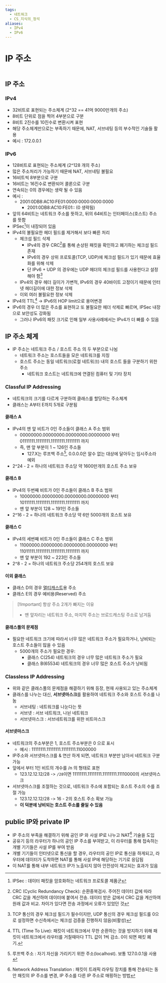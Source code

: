 ```yaml
---
tags:
  - 네트워크
  - CS_지식의_정석
aliases:
  - IPv4
  - IPv6
---
```

# IP 주소

```table-of-contents
```

##  IP 주소

### IPv4

- 32비트로 표현되는 주소체계 (2^32 == 41억 9000만개의 주소)
- 8비트 단위로 점을 찍어 4부분으로 구분
- 8비트 2진수를 10진수로 변환시켜 표현
- 해당 주소체계만으로는 부족하기 때문에, NAT, 서브네팅 등의 부수적인 기술들 활용
- 예시 : 172.0.0.1


### IPv6

- 128비트로 표현되는 주소체계 (2^128 개의 주소)
- 많은 주소처리가 가능하기 때문에 NAT, 서브네팅 불필요
- 16비트씩 8부분으로 구분
- 16비트는 16진수로 변환되어 콜론으로 구분
- 연속되는 0의 경우에는 생략 될 수 있음
- 예시 :
	- 2001:0DB8:AC10:FE01:0000:0000:0000:0000
		- 2001:0DB8:AC10:FE01:: (0 생략됨)
- 앞의 64비트는 네트워크 주소를 뜻하고, 뒤의 64비트는 인터페이스(호스트) 주소를 뜻함
- IPSec[^1]이 내장되어 있음
- IPv4의 불필요한 헤더 필드를 제거해서 보다 빠른 처리
	- 체크섬 필드 삭제
		- IPv4의 경우 CRC[^2]를 통해 손상된 패킷을 확인하고 폐기하는 체크섬 필드 존재
		- IPv6의 경우 상위 프로토콜(TCP, UDP)에 체크섬 필드가 있기 때문에 효율화를 위해 삭제
		- 단 IPv6 + UDP 의 경우에는 UDP 헤더의 체크섬 필드를 사용한다고 설정해야 함[^3]
	- IPv4의 경우 헤더 길이가 가변적, IPv6의 경우 40바이트 고정이기 때문에 인터넷 헤더길이에 대한 정보 삭제
	- 이외 여러 불필요한 정보 삭제
- IPv4의 TTL[^4] -> IPv6의 HOP limit으로 용어변경
- IPv6의 경우 더 많은 주소를 표현하고 또 불필요한 헤더 삭제로 빠르며, IPSec 내장으로 보안성도 강화됨
	- 그러나 IPv6의 패킷 크기로 인해 일부 사용사례에서는 IPv4가 더 빠를 수 있음



## IP 주소 체계

- IP 주소는 네트워크 주소 / 호스트 주소 의 두 부분으로 나뉨
	- 네트워크 주소는 호스트들을 모은 네트워크를 지칭
	- 호스트 주소는 동일 네트워크(로컬 네트워크) 내의 호스트 들을 구분하기 위한 주소
		- 네트워크 호스트는 네트워크에 연결된 컴퓨터 및 기타 장치

### Classful IP Addressing

- 네트워크의 크기를 다르게 구분하여 클래스를 할당하는 주소체계
- 클래스는 A부터 E까지 5개로 구분됨

#### 클래스 A
- IPv4의 맨 앞 비트가 0인 주소들이 클래스 A 주소 범위
	- 00000000.00000000.00000000.00000000 부터 01111111.11111111.11111111.11111111 까지
	- 즉, 맨 앞 부분이 1 ~ 126인 주소들
		- 127.X는 루프백 주소[^5], 0.0.0.0은 알수 없는 대상에 달아두는 임시주소라 예외
- 2^24 - 2 = 하나의 네트워크 주소당 약 1600만개의 호스트 주소 보유

#### 클래스 B
- IPv4의 두번째 비트가 0인 주소들이 클래스 B 주소 범위
	- 10000000.00000000.00000000.00000000 부터 10111111.11111111.11111111.11111111 까지
	- 맨 앞 부분이 128 ~ 191인 주소들
- 2^16 - 2 = 하나의 네트워크 주소당 약 6만 5000개의 호스트 보유

#### 클래스 C
- IPv4의 세번째 비트가 0인 주소들이 클래스 C 주소 범위
	- 11000000.00000000.00000000.00000000 부터 11011111.11111111.11111111.11111111 까지
	- 맨 앞 부분이 192 ~ 223인 주소들
- 2^8 - 2 = 하나의 네트워크 주소당 254개의 호스트 보유

#### 이외 클래스
- 클래스 D의 경우 [멀티캐스트](유니캐스트,%20멀티캐스트,%20브로드캐스트.md)용 주소
- 클래스 E의 경우 예비용(Reserved) 주소


> [!Important] 항상 주소 2개가 빠지는 이유
> - 맨 앞자리는 네트워크 주소, 마지막 주소는 브로드캐스팅 주소로 남겨둠

#### 클래스풀의 문제점
- 필요한 네트워크 크기에 따라서 너무 많은 네트워크 주소가 필요하거나, 낭비되는 호스트 주소들이 많을 수 있음
	- 5000개의 주소가 필요한 경우:
		- 클래스 C(254) 네트워크의 경우 너무 많은 네트워크 주소가 필요
		- 클래스 B(65534) 네트워크의 경우 너무 많은 호스트 주소가 낭비됨

### Classless IP Addressing

- 위와 같은 클래스풀의 문제점을 해결하기 위해 등장, 현재 사용되고 있는 주소체계
- 클래스를 나누는 대신, **서브넷마스크**를 활용하여 네트워크 주소와 호스트 주소를 나눔
	- 서브네팅 : 네트워크를 나눈다는 뜻
	- 서브넷 : 서브 네트워크, 나뉜 네트워크
	- 서브넷마스크 : 서브네트워크를 위한 비트마스크


#### 서브넷마스크
- 네트워크의 주소부분은 1, 호스트 주소부분은 0 으로 표시
	- 예시 : 11111111.11111111.11111111.11000000
- IP주소와 서브넷마스크를 & 연산 하게 되면, 네트워크 부분만 남아서 네트워크 구분 가능
- 앞에서 부터 1인 비트의 개수를 /n 의 형태로 표현
	- 123.12.12.12/28 -> `/28`이면 11111111.11111111.11111111.11110000의 서브넷마스크
- 서브넷마스크를 조절하는 것으로, 네트워크 주소에 포함되는 호스트 주소의 수를 조절 가능
	- 123.12.12.12/28 -> 16 - 2의 호스트 주소 확보 가능
	- **이 덕분에 낭비되는 호스트 주소를 줄일 수 있음**


## public IP와 private IP

- IP 주소의 부족을 해결하기 위해 공인 IP 와 사설 IP로 나누고 NAT[^6] 기술을 도입
- 공유기 등의 라우터가 하나의 공인 IP 주소를 부여받고, 이 라우터를 통해 접속하는 개별 기기들은 사설 IP를 부여 받음
- 개별 기기들이 인터넷으로 통신을 할 경우, 라우터의 공인 IP로 통신을 하게되고, 라우터에 데이터가 도착하면 NAT를 통해 사설 IP에 해당하는 기기로 응답됨
- 이 NAT를 통해 내부 네트워크 IP가 노출되지 않아 안전성이 제고되는 효과가 있음







[^1]: IPSec : 데이터 패킷을 암호화하는 네트워크 프로토콜 제품군
[^2]: CRC (Cyclic Redundancy Check): 순환중복검사. 주어진 데이터 값에 따라 CRC 값을 계산하여 데이터에 붙여서 전송. 데이터 받은 값에서 CRC 값을 계산하여 원래 값과 비교. 차이가 있다면 전송 과정에서 오류가 있었던 것
[^3]: TCP 통신의 경우 체크섬 필드가 필수이지만, UDP 통신의 경우 체크섬 필드를 0으로 설정하면 수신측에서는 체크섬 검증을 진행하지 않음(비활성)
[^4]: TTL (Time To Live): 패킷이 네트워크에서 무한 순환하는 것을 방지하기 위해 패킷이 네트워크에서 라우터를 거칠때마다 TTL 값이 1씩 감소. 0이 되면 패킷 폐기.
[^5]: 루프백 주소 : 자기 자신을 가리키기 위한 주소(localhost). 보통 127.0.0.1을 사용
[^6]: Network Address Translation : 패킷이 트래픽 라우팅 장치를 통해 전송되는 동안 패킷의 IP 주소를 변경, IP 주소를 다른 IP 주소로 매핑하는 방법

